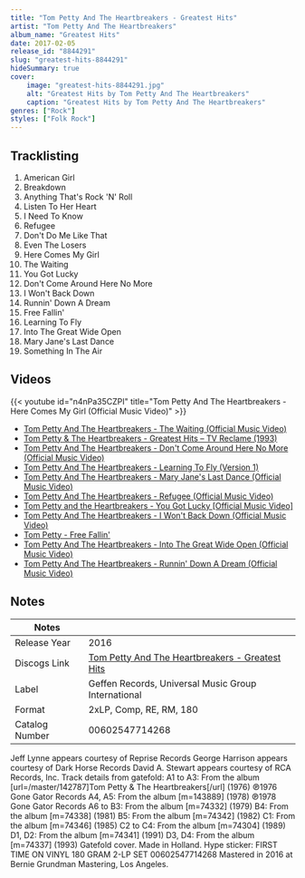 ```yaml
---
title: "Tom Petty And The Heartbreakers - Greatest Hits"
artist: "Tom Petty And The Heartbreakers"
album_name: "Greatest Hits"
date: 2017-02-05
release_id: "8844291"
slug: "greatest-hits-8844291"
hideSummary: true
cover:
    image: "greatest-hits-8844291.jpg"
    alt: "Greatest Hits by Tom Petty And The Heartbreakers"
    caption: "Greatest Hits by Tom Petty And The Heartbreakers"
genres: ["Rock"]
styles: ["Folk Rock"]
---
```


## Tracklisting
1. American Girl
2. Breakdown
3. Anything That's Rock 'N' Roll
4. Listen To Her Heart
5. I Need To Know
6. Refugee
7. Don't Do Me Like That
8. Even The Losers
9. Here Comes My Girl
10. The Waiting
11. You Got Lucky
12. Don't Come Around Here No More
13. I Won't Back Down
14. Runnin' Down A Dream
15. Free Fallin'
16. Learning To Fly
17. Into The Great Wide Open
18. Mary Jane's Last Dance
19. Something In The Air

## Videos
{{< youtube id="n4nPa35CZPI" title="Tom Petty And The Heartbreakers - Here Comes My Girl (Official Music Video)" >}}
- [Tom Petty And The Heartbreakers - The Waiting (Official Music Video)](https://www.youtube.com/watch?v=uMyCa35_mOg)
- [Tom Petty & The Heartbreakers - Greatest Hits – TV Reclame (1993)](https://www.youtube.com/watch?v=U2Jms3vNJmA)
- [Tom Petty And The Heartbreakers - Don't Come Around Here No More (Official Music Video)](https://www.youtube.com/watch?v=h0JvF9vpqx8)
- [Tom Petty And The Heartbreakers - Learning To Fly (Version 1)](https://www.youtube.com/watch?v=s5BJXwNeKsQ)
- [Tom Petty And The Heartbreakers - Mary Jane's Last Dance (Official Music Video)](https://www.youtube.com/watch?v=aowSGxim_O8)
- [Tom Petty And The Heartbreakers - Refugee (Official Music Video)](https://www.youtube.com/watch?v=fFnOfpIJL0M)
- [Tom Petty and the Heartbreakers - You Got Lucky [Official Music Video]](https://www.youtube.com/watch?v=mtLpZWNyM0I)
- [Tom Petty And The Heartbreakers - I Won't Back Down (Official Music Video)](https://www.youtube.com/watch?v=nvlTJrNJ5lA)
- [Tom Petty - Free Fallin'](https://www.youtube.com/watch?v=1lWJXDG2i0A)
- [Tom Petty And The Heartbreakers - Into The Great Wide Open (Official Music Video)](https://www.youtube.com/watch?v=xqmFxgEGKH0)
- [Tom Petty And The Heartbreakers - Runnin' Down A Dream (Official Music Video)](https://www.youtube.com/watch?v=Y1D3a5eDJIs)


## Notes

| Notes          |             |
| ---------------| ----------- |
| Release Year   | 2016 |
| Discogs Link   | [Tom Petty And The Heartbreakers - Greatest Hits](https://www.discogs.com/release/8844291-Tom-Petty-And-The-Heartbreakers-Greatest-Hits) |
| Label          | Geffen Records, Universal Music Group International |
| Format         | 2xLP, Comp, RE, RM, 180 |
| Catalog Number | 00602547714268 |

Jeff Lynne appears courtesy of Reprise Records George Harrison appears courtesy of Dark Horse Records David A. Stewart appears courtesy of RCA Records, Inc.  Track details from gatefold: A1 to A3: From the album [url=/master/142787]Tom Petty & The Heartbreakers[/url] (1976) ℗1976 Gone Gator Records A4, A5: From the album [m=143889] (1978) ℗1978 Gone Gator Records A6 to B3: From the album [m=74332] (1979) B4: From the album [m=74338] (1981) B5: From the album [m=74342] (1982) C1: From the album [m=74346] (1985) C2 to C4: From the album [m=74304] (1989) D1, D2: From the album [m=74341] (1991) D3, D4: From the album [m=74337] (1993)  Gatefold cover. Made in Holland. Hype sticker: FIRST TIME ON VINYL 180 GRAM 2-LP SET 00602547714268  Mastered in 2016 at Bernie Grundman Mastering, Los Angeles.

